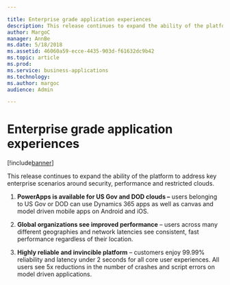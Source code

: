 ```yaml
---

title: Enterprise grade application experiences
description: This release continues to expand the ability of the platform to address key enterprise scenarios around security, performance and restricted clouds.
author: MargoC
manager: AnnBe
ms.date: 5/18/2018
ms.assetid: 46060a59-ecce-4435-903d-f61632dc9b42
ms.topic: article
ms.prod: 
ms.service: business-applications
ms.technology: 
ms.author: margoc
audience: Admin

---
```

#  Enterprise grade application experiences


[!include[banner](../../../includes/banner.md)]

This release continues to expand the ability of the platform to address key
enterprise scenarios around security, performance and restricted clouds.

1.  **PowerApps is available for US Gov and DOD clouds –** users belonging to US
    Gov or DOD can use Dynamics 365 apps as well as canvas and model driven
    mobile apps on Android and iOS.

2.  **Global organizations see improved performance** – users across many
    different geographies and network latencies see consistent, fast performance
    regardless of their location.

3.  **Highly reliable and invincible platform** – customers enjoy 99.99%
    reliability and latency under 2 seconds for all core user experiences. All
    users see 5x reductions in the number of crashes and script errors on model
    driven applications.
